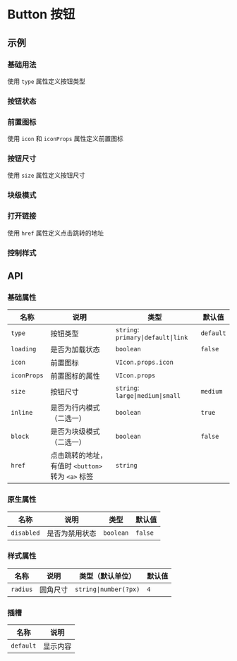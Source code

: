 # Button 按钮

## 示例

### 基础用法

使用 `type` 属性定义按钮类型

<preview path="./demos/basic.vue"></preview>

### 按钮状态

<preview path="./demos/state.vue"></preview>

### 前置图标

使用 `icon` 和 `iconProps` 属性定义前置图标

<preview path="./demos/icon.vue"></preview>

### 按钮尺寸

使用 `size` 属性定义按钮尺寸

<preview path="./demos/size.vue"></preview>

### 块级模式

<preview path="./demos/display.vue"></preview>

### 打开链接

使用 `href` 属性定义点击跳转的地址

<preview path="./demos/href.vue"></preview>

### 控制样式

<!--@include: @/component/@parts/api-style.md-->

<preview path="./demos/style.vue"></preview>

## API

### 基础属性

| 名称        | 说明                                              | 类型                               | 默认值    |
| ----------- | ------------------------------------------------- | ---------------------------------- | --------- |
| `type`      | 按钮类型                                          | `string`: `primary\|default\|link` | `default` |
| `loading`   | 是否为加载状态                                    | `boolean`                          | `false`   |
| `icon`      | 前置图标                                          | `VIcon.props.icon`                 |           |
| `iconProps` | 前置图标的属性                                    | `VIcon.props`                      |           |
| `size`      | 按钮尺寸                                          | `string`: `large\|medium\|small`   | `medium`  |
| `inline`    | 是否为行内模式（二选一）                          | `boolean`                          | `true`    |
| `block`     | 是否为块级模式（二选一）                          | `boolean`                          | `false`   |
| `href`      | 点击跳转的地址，有值时 `<button>` 转为 `<a>` 标签 | `string`                           |           |

### 原生属性

<!--@include: @/component/@parts/api-native.md-->

| 名称       | 说明           | 类型      | 默认值  |
| ---------- | -------------- | --------- | ------- |
| `disabled` | 是否为禁用状态 | `boolean` | `false` |

### 样式属性

<!--@include: @/component/@parts/api-style.md-->

| 名称     | 说明     | 类型（默认单位）      | 默认值 |
| -------- | -------- | --------------------- | ------ |
| `radius` | 圆角尺寸 | `string\|number(?px)` | `4`    |

### 插槽

| 名称      | 说明     |
| --------- | -------- |
| `default` | 显示内容 |
